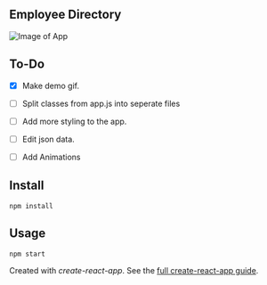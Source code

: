 Employee Directory
---

![Image of App](https://firebasestorage.googleapis.com/v0/b/personal-website-react.appspot.com/o/version-1.0.0.gif?alt=media&token=69ea1ebe-2331-45c9-8943-ab9a6d3061b0)

To-Do
---

- [x] Make demo gif.
- [ ] Split classes from app.js into seperate files
- [ ] Add more styling to the app.
- [ ] Edit json data.
- [ ] Add Animations


Install
---

`npm install`

Usage
---

`npm start`

Created with *create-react-app*. See the [full create-react-app guide](https://github.com/facebookincubator/create-react-app/blob/master/packages/react-scripts/template/README.md).
